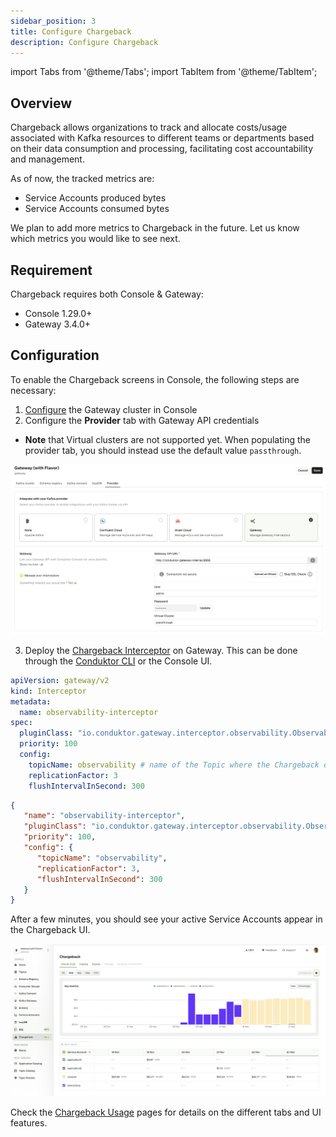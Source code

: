 ```yaml
---
sidebar_position: 3
title: Configure Chargeback
description: Configure Chargeback
---
```


import Tabs from '@theme/Tabs'; import TabItem from '@theme/TabItem';

## Overview

Chargeback allows organizations to track and allocate costs/usage associated with Kafka resources to different teams or departments based on their data consumption and processing, facilitating cost accountability and management.

As of now, the tracked metrics are:
- Service Accounts produced bytes
- Service Accounts consumed bytes

We plan to add more metrics to Chargeback in the future. Let us know which metrics you would like to see next.

## Requirement

Chargeback requires both Console & Gateway:
* Console 1.29.0+
* Gateway 3.4.0+


## Configuration
To enable the Chargeback screens in Console, the following steps are necessary:

1. [Configure](/platform/navigation/settings/managing-clusters/) the Gateway cluster in Console
2. Configure the **Provider** tab with Gateway API credentials
  - **Note** that Virtual clusters are not supported yet. When populating the provider tab, you should instead use the default value `passthrough`.

![Gateway Provider](assets/gateway-provider.png)


3. Deploy the [Chargeback Interceptor](/gateway/interceptors/observability/chargeback) on Gateway. This can be done through the [Conduktor CLI](/gateway/reference/cli-reference) or the Console UI.

<Tabs>
<TabItem value="condutkor-cli" label="Conduktor CLI">

  ```yaml
  apiVersion: gateway/v2
  kind: Interceptor
  metadata:
    name: observability-interceptor
  spec:
    pluginClass: "io.conduktor.gateway.interceptor.observability.ObservabilityPlugin"
    priority: 100
    config:
      topicName: observability # name of the Topic where the Chargeback data will be stored
      replicationFactor: 3
      flushIntervalInSecond: 300
  ```

</TabItem>
<TabItem value="console-ui" label="Console UI">

```json
{
   "name": "observability-interceptor",
   "pluginClass": "io.conduktor.gateway.interceptor.observability.ObservabilityPlugin",
   "priority": 100,
   "config": {
      "topicName": "observability",
      "replicationFactor": 3,
      "flushIntervalInSecond": 300
   }
}
```

</TabItem>
</Tabs>


After a few minutes, you should see your active Service Accounts appear in the Chargeback UI.

![Kafka Connect Wizard](/images/changelog/platform/v29/chargeback.png)

Check the [Chargeback Usage](/platform/navigation/chargeback/) pages for details on the different tabs and UI features.